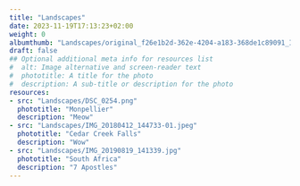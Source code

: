```yaml
---
title: "Landscapes"
date: 2023-11-19T17:13:23+02:00
weight: 0
albumthumb: "Landscapes/original_f26e1b2d-362e-4204-a183-368de1c89091_IMG_20220707_235929.jpg"
draft: false
## Optional additional meta info for resources list
#  alt: Image alternative and screen-reader text
#  phototitle: A title for the photo
#  description: A sub-title or description for the photo
resources:
- src: "Landscapes/DSC_0254.png"
  phototitle: "Monpellier"
  description: "Meow"
- src: "Landscapes/IMG_20180412_144733-01.jpeg"
  phototitle: "Cedar Creek Falls"
  description: "Wow"
- src: "Landscapes/IMG_20190819_141339.jpg"
  phototitle: "South Africa"
  description: "7 Apostles"
---
```

